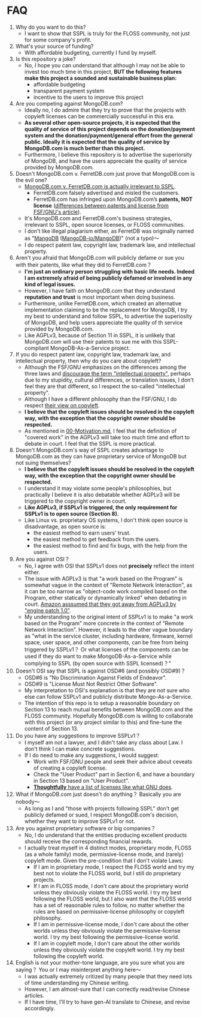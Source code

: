 # FAQ

1. Why do you want to do this?
    * I want to show that SSPL is truly for the FLOSS community, not just for some company's profit.
2. What's your source of funding?
    * With affordable budgeting, currently I fund by myself.
3. Is this repository a joke?
    * No, I hope you can understand that although I may not be able to invest too much time in this project, **BUT the following features make this project a sounded and sustainable business plan:**
        * affordable budgeting
        * transparent payment system
        * incentive to the users to improve this project
4. Are you competing against MongoDB.com?
    * Ideally no, I do admire that they try to prove that the projects with copyleft licenses can be commercially successful in this era.
    * **As several other open-source projects, it is expected that the quality of service of this project depends on the donation/payment
      system and the donation/payment/general effort from the general public. Ideally it is expected that the quality of service by MongoDB.com is much better than this project.**
    * Furthermore, I believe this repository is to advertise the superiorsity of MongoDB, and have the users appreciate the quality of service provided by MongoDB.com.
5. Doesn't MongoDB.com v. FerretDB.com just prove that MongoDB.com is the evil one?
    * [MongoDB.com v. FerretDB.com is actually irrelevant to SSPL](https://www.mongodb.com/company/blog/building-for-developers-not-imitators).
        * FerretDB.com falsely advertised and misled the customers.
        * FerretDB.com has infringed upon MongoDB.com’s **patents, NOT license** ([differences between patents and license from FSF/GNU's article](https://www.gnu.org/philosophy/not-ipr.html)).
    * It's MongoDB.com and FerretDB.com's business strategies, irrelevant to SSPL, open source licenses, or FLOSS communities.
    * I don't like illegal plagiarism either, as FerretDB was originally named as "[MangoDB](https://www.reddit.com/r/programming/comments/qlyalj/mangodb_a_truly_open_source_mongodb_alternative/) ([MangoDB-io/MangoDB](https://github.com/MangoDB-io/MangoDB))" (not a typo)～
    * I do respect patent law, copyright law, trademark law, and intellectual property.
6. Aren't you afraid that MongoDB.com will publicly defame or sue you with their patents, like what they did to FerretDB.com？
    * **I'm just an ordinary person struggling with basic life needs. Indeed I am extremely afraid of being publicly defamed or involved in any kind of legal issues.**
    * However, I have faith on MongoDB.com that they understand **reputation and trust** is most important when doing business.
    * Furthermore, unlike FerretDB.com, which created an alternative implementation claiming to be the replacement for MongoDB, I try my best to understand and follow SSPL, to advertise the superiosity of MongoDB, and help users appreciate the quality of th service provided by MongoDB.com.
    * Like AGPLv3, because of Section 11 in SSPL, it is unlikely that MongoDB.com will use their patents to sue me with this SSPL-compliant MongoDB-As-a-Service project.
7. If you do respect patent law, copyright law, trademark law, and intellectual property, then why do you care about copyleft?
    * Although the FSF/GNU emphasizes on the differences among the three laws and [discourage the term "intellectual property"](https://www.gnu.org/philosophy/not-ipr.html),
      perhaps due to my stupidity, cultural differences, or translation issues, I don't feel they are that different, so I respect the so-called "intellectual property".
    * Although I have a different philosophy than the FSF/GNU, I do respect [their view on copyleft](https://www.gnu.org/licenses/copyleft.en.html).
    * **I believe that the copyleft issues should be resolved in the copyleft way, with the exception that the copyright owner should be respected.**
    * As mentioned in [00-Motivation.md](./00-Motivation.md), I feel that the definition of "covered work" in the AGPLv3 will take too much time and effort to debate in court. I feel that the SSPL is more practical.
8. Doesn't MongoDB.com's way of SSPL creates advantage to MongoDB.com as they can have proprietary service of MongoDB but not suing themselves?
    * **I believe that the copyleft issues should be resolved in the copyleft way, with the exception that the copyright owner should be respected.**
    * I understand it may violate some people's philosophies, but practically I believe it is also debatable whether AGPLv3 will be triggered to the copyright owner in court.
    * **Like AGPLv3, if SSPLv1 is triggered, the only requirement for SSPLv1 is to open source (Section 8).**
    * Like Linux vs. proprietary OS systems, I don't think open source is disadvantage, as open source is:
        * the easiest method to earn users' trust.
        * the easiest method to get feedback from the users.
        * the easiest method to find and fix bugs, with the help from the users.
9. Are you against OSI？
    * No, I agree with OSI that SSPLv1 does not **precisely** reflect the intent either.
    * The issue with AGPLv3 is that "a work based on the Program" is somewhat vague in the context of "Remote Network Interaction", as it can be too narrow as "object-code work compiled based on the Program, either statically or dynamically linked" when debating in court. [Amazon asssumed that they got away from AGPLv3 by "engine patch 1.0"](https://docs.aws.amazon.com/documentdb/latest/developerguide/release-notes.html#release-notes.06-30-2020).
    * My understanding to the original intent of SSPLv1 is to make "a work based on the Program" more concrete in the context of "Remote Network Interaction". However, it leads to the other vague boundary as "what in the service cluster, including hardware, firmware, kernel space, user space, and other components, can be free from being triggered by SSPLv1？ Or what licenses of the components can be used if they do want to make MongoDB-As-a-Service while complying to SSPL (by open source with SSPL licensed)？"
10. Doesn't OSI say that SSPL is against OSD#6 (and possibly OSD#9)？
    * OSD#6 is "No Discrimination Against Fields of Endeavor".
    * OSD#9 is "License Must Not Restrict Other Software".
    * My interpretation to OSI's explanation is that they are not sure who else can follow SSPLv1 and publicly distribute Mongo-As-a-Service.
    * The intention of this repo is to setup a reasonable boundary on Section 13 to reach mutual benefits between MongoDB.com and the FLOSS community. Hopefully MongoDB.com is willing to collaborate with this project (or any project similar to this) and fine-tune the content of Section 13.
11. Do you have any suggestions to improve SSPLv1？
    * I myself am not a lawyer, and I didn't take any class about Law. I don't think I can make concrete suggestions.
    * If I do need to make any suggestions, I would suggest:
        * Work with FSF/GNU people and seek their advice about ceveats of creating a copyleft license.
        * Check the "User Product" part in Section 6, and have a boundary in Section 13 based on "User Product".
        * [**Thoughtfully** have a list of licenses like what GNU does](https://www.gnu.org/licenses/license-list.en.html#SoftwareLicenses).
12. What if MongoDB.com just doesn't do anything？ Basically you are nobody～
    * As long as I and "those with projects following SSPL" don't get publicly defamed or sued, I respect MongoDB.com's decision, whether they want to improve SSPLv1 or not.
13. Are you against proprietary software or big companies？
    * No, I do understand that the entities producing excellent products should receive the corresponding financial rewards.
    * I actually treat myself in 4 distinct modes, proprietary mode, FLOSS (as a whole family) mode, permissive-license mode, and (rarely) copyleft mode. Given the pre-condition that I don't violate Laws:
        * If I am in proprietary mode, I respect the FLOSS world and try my best not to violate the FLOSS world, but I still do proprietary projects.
        * If I am in FLOSS mode, I don't care about the proprietary world unless they obviously violate the FLOSS world. I try my best following the FLOSS world, but I also want that the FLOSS world has a set of reasonable rules to follow, no matter whether the rules are based on permissive-license philosophy or copyleft philosophy.
        * If I am in permissive-license mode, I don't care about the other worlds unless they obviously violate the permissive-license world. I try my best following the permissive-license world.
        * If I am in copyleft mode, I don't care about the other worlds unless they obviously violate the copyleft world. I try my best following the copyleft world.
14. English is not your mother-tone language, are you sure what you are saying？ You or I may misinterpret anything here～
    * I was actually extremely critized by many people that they need lots of time understanding my Chinese writing.
    * However, I am almost-sure that I can correctly read/revise Chinese articles.
    * If I have time, I'll try to have gen-AI translate to Chinese, and revise accordingly.
